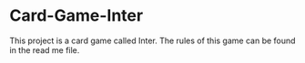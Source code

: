 # Card-Game-Inter
This project is a card game called Inter. The rules of this game can be found in the read me file.  
